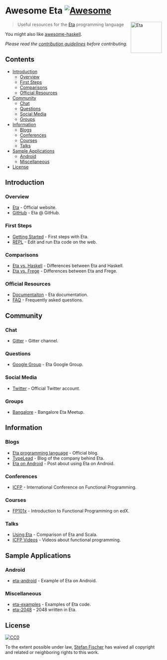 # Awesome Eta [![Awesome](https://cdn.rawgit.com/sindresorhus/awesome/d7305f38d29fed78fa85652e3a63e154dd8e8829/media/badge.svg)](https://github.com/sindresorhus/awesome)

[<img src="https://github.com/typelead/eta/blob/master/eta_logo.png" align="right" width="100" alt="Eta">](https://github.com/typelead/eta)

> Useful resources for the [Eta](http://eta-lang.org/) programming language

You might also like [awesome-haskell](https://github.com/krispo/awesome-haskell).

*Please read the [contribution guidelines](contributing.md) before contributing.*

## Contents

- [Introduction](#introduction)
  - [Overview](#overview)
  - [First Steps](#first-steps)
  - [Comparisons](#comparisons)
  - [Official Resources](#official-resources)
- [Community](#community)
  - [Chat](#chat)
  - [Questions](#questions)
  - [Social Media](#social-media)
  - [Groups](#groups)
- [Information](#information)
  - [Blogs](#blogs)
  - [Conferences](#conferences)
  - [Courses](#courses)
  - [Talks](#talks)
- [Sample Applications](#sample-applications)
  - [Android](#android)
  - [Miscellaneous](#miscellaneous)
- [License](#license)

## Introduction

### Overview

- [Eta](http://eta-lang.org/) - Official website.
- [GitHub](https://github.com/typelead/eta) - Eta @ GitHub.

### First Steps

- [Getting Started](http://eta-lang.org/docs/html/getting-started.html) - First steps with Eta.
- [REPL](http://eta-lang.org/playground.html) - Edit and run Eta code on the web.

### Comparisons

- [Eta vs. Haskell](http://eta-lang.org/docs/html/faq.html#why-eta-and-not-haskell) - Differences between Eta and Haskell.
- [Eta vs. Frege](http://eta-lang.org/docs/html/faq.html#how-is-eta-different-from-frege) - Differences between Eta and Frege.

### Official Resources

- [Documentaiton](http://eta-lang.org/docs/html/) - Eta documentation.
- [FAQ](http://eta-lang.org/docs/html/faq.html) - Frequently asked questions.

## Community

### Chat

- [Gitter](https://gitter.im/typelead/eta) - Gitter channel.

### Questions

- [Google Group](https://groups.google.com/forum/#!forum/eta-discuss) - Eta Google Group.

### Social Media

- [Twitter](https://twitter.com/eta_lang) - Official Twitter account.

### Groups

- [Bangalore](https://www.meetup.com/Bangalore-Eta-Meetup/) - Bangalore Eta Meetup.

## Information

### Blogs

- [Eta programming language](https://medium.com/eta-programming-language) - Official blog.
- [TypeLead](https://blog.typelead.com/) - Blog of the company behind Eta.
- [Eta on Android](https://brianmckenna.org/blog/eta_android) - Post about using Eta on Android.

### Conferences

- [ICFP](http://www.icfpconference.org/) - International Conference on Functional Programming.

### Courses

- [FP101x](https://www.edx.org/course/introduction-functional-programming-delftx-fp101x-0) - Introduction to Functional Programming on edX.

### Talks

- [Using Eta](https://speakerdeck.com/filippovitale/using-eta-for-what-you-dont-like-writing-in-scala) - Comparison of Eta and Scala.
- [ICFP Videos](https://www.youtube.com/channel/UCwRL68qZFfub1Ep1EScfmBw) - Videos about functional programming.

## Sample Applications

### Android

- [eta-android](https://github.com/puffnfresh/eta-android) - Example of Eta on Android.

### Miscellaneous

- [eta-examples](https://github.com/typelead/eta-examples) - Examples of Eta code.
- [eta-2048](https://github.com/rahulmutt/eta-2048) - 2048 written in Eta.

## License

[![CC0](http://mirrors.creativecommons.org/presskit/buttons/88x31/svg/cc-zero.svg)](https://creativecommons.org/publicdomain/zero/1.0/)

To the extent possible under law, [Stefan Fischer](https://github.com/sfischer13) has waived all copyright and related or neighboring rights to this work.
